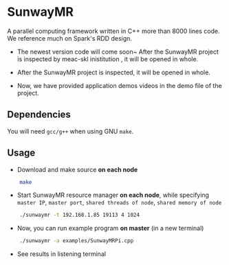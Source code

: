 # SunwayMR

A parallel computing framework written in C++ more than 8000 lines code. We reference much on Spark's RDD design.

* The newest version code will come soon~ After the SunwayMR project is inspected by meac-skl inistitution , it will be opened in whole.
  
* After the SunwayMR project is inspected, it will be opened in whole.

* Now, we have provided application demos videos in the demo file of the project.


## Dependencies

You will need `gcc/g++` when using GNU `make`.

## Usage

* Download and make source **on each node**

```bash
    make
```

* Start SunwayMR resource manager **on each node**, while specifying `master IP`, `master port`, `shared threads of node`, `shared memory of node`

```bash
    ./sunwaymr -t 192.168.1.85 19113 4 1024
```

* Now, you can run example program **on master** (in a new terminal)

```bash
    ./sunwaymr -a examples/SunwayMRPi.cpp
```

* See results in listening terminal

